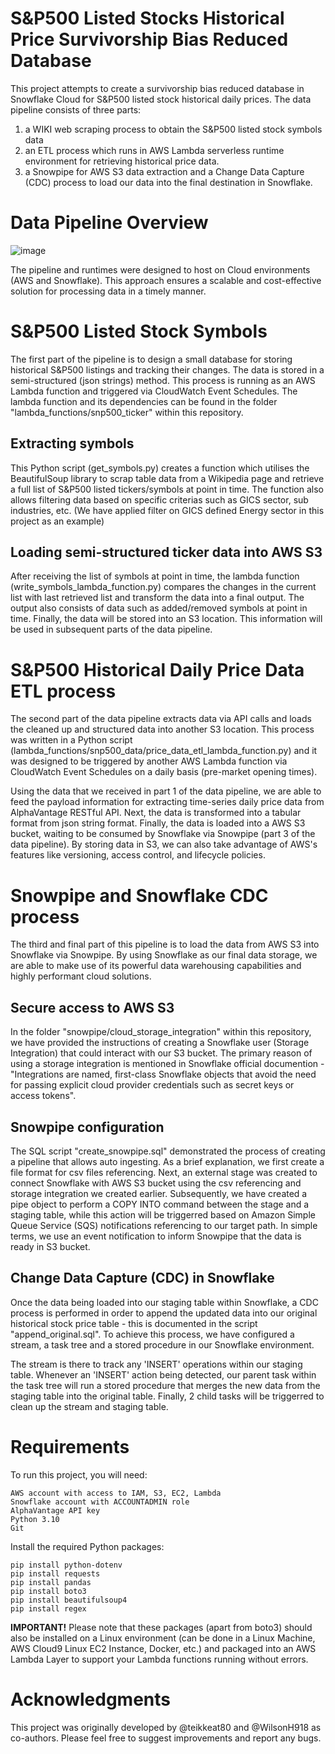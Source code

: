 # S&P500 Listed Stocks Historical Price Survivorship Bias Reduced Database
This project attempts to create a survivorship bias reduced database in Snowflake Cloud for S&P500 listed stock historical daily prices. The data pipeline consists of three parts:

1. a WIKI web scraping process to obtain the S&P500 listed stock symbols data
2. an ETL process which runs in AWS Lambda serverless runtime environment for retrieving historical price data.
3. a Snowpipe for AWS S3 data extraction and a Change Data Capture (CDC) process to load our data into the final destination in Snowflake.

# Data Pipeline Overview
![image](https://user-images.githubusercontent.com/117455557/235351811-d7142884-5295-48de-8960-09c35f3775d7.png)

The pipeline and runtimes were designed to host on Cloud environments (AWS and Snowflake). This approach ensures a scalable and cost-effective solution for processing data in a timely manner.  

# S&P500 Listed Stock Symbols
The first part of the pipeline is to design a small database for storing historical S&P500 listings and tracking their changes. The data is stored in a semi-structured (json strings) method. This process is running as an AWS Lambda function and triggered via CloudWatch Event Schedules. The lambda function and its dependencies can be found in the folder "lambda_functions/snp500_ticker" within this repository.

## Extracting symbols
This Python script (get_symbols.py) creates a function which utilises the BeautifulSoup library to scrap table data from a Wikipedia page and retrieve a full list of S&P500 listed tickers/symbols at point in time. The function also allows filtering data based on specific criterias such as GICS sector, sub industries, etc. (We have applied filter on GICS defined Energy sector in this project as an example)

## Loading semi-structured ticker data into AWS S3
After receiving the list of symbols at point in time, the lambda function (write_symbols_lambda_function.py) compares the changes in the current list with last retrieved list and transform the data into a final output. The output also consists of data such as added/removed symbols at point in time. Finally, the data will be stored into an S3 location. This information will be used in subsequent parts of the data pipeline.

# S&P500 Historical Daily Price Data ETL process
The second part of the data pipeline extracts data via API calls and loads the cleaned up and structured data into another S3 location. This process was written in a Python script (lambda_functions/snp500_data/price_data_etl_lambda_function.py) and it was designed to be triggered by another AWS Lambda function via CloudWatch Event Schedules on a daily basis (pre-market opening times).

Using the data that we received in part 1 of the data pipeline, we are able to feed the payload information for extracting time-series daily price data from AlphaVantage RESTful API. Next, the data is transformed into a tabular format from json string format. Finally, the data is loaded into a AWS S3 bucket, waiting to be consumed by Snowflake via Snowpipe (part 3 of the data pipeline). By storing data in S3, we can also take advantage of AWS's features like versioning, access control, and lifecycle policies.

# Snowpipe and Snowflake CDC process
The third and final part of this pipeline is to load the data from AWS S3 into Snowflake via Snowpipe. By using Snowflake as our final data storage, we are able to make use of its powerful data warehousing capabilities and highly performant cloud solutions.

## Secure access to AWS S3
In the folder "snowpipe/cloud_storage_integration" within this repository, we have provided the instructions of creating a Snowflake user (Storage Integration) that could interact with our S3 bucket. The primary reason of using a storage integration is mentioned in Snowflake official documention - "Integrations are named, first-class Snowflake objects that avoid the need for passing explicit cloud provider credentials such as secret keys or access tokens".

## Snowpipe configuration
The SQL script "create_snowpipe.sql" demonstrated the process of creating a pipeline that allows auto ingesting. As a brief explanation, we first create a file format for csv files referencing. Next, an external stage was created to connect Snowflake with AWS S3 bucket using the csv referencing and storage integration we created earlier. Subsequently, we have created a pipe object to perform a COPY INTO command between the stage and a staging table, while this action will be triggerred based on Amazon Simple Queue Service (SQS) notifications referencing to our target path. In simple terms, we use an event notification to inform Snowpipe that the data is ready in S3 bucket.

## Change Data Capture (CDC) in Snowflake
Once the data being loaded into our staging table within Snowflake, a CDC process is performed in order to append the updated data into our original historical stock price table - this is documented in the script "append_original.sql". To achieve this process, we have configured a stream, a task tree and a stored procedure in our Snowflake environment. 

The stream is there to track any 'INSERT' operations within our staging table. Whenever an 'INSERT' action being detected, our parent task within the task tree will run a stored procedure that merges the new data from the staging table into the original table. Finally, 2 child tasks will be triggerred to clean up the stream and staging table.

# Requirements  
To run this project, you will need:

    AWS account with access to IAM, S3, EC2, Lambda
    Snowflake account with ACCOUNTADMIN role
    AlphaVantage API key
    Python 3.10
    Git

Install the required Python packages:

    pip install python-dotenv
    pip install requests
    pip install pandas
    pip install boto3
    pip install beautifulsoup4
    pip install regex

**IMPORTANT!**
Please note that these packages (apart from boto3) should also be installed on a Linux environment (can be done in a Linux Machine, AWS Cloud9 Linux EC2 Instance, Docker, etc.) and packaged into an AWS Lambda Layer to support your Lambda functions running without errors.
    
# Acknowledgments  
This project was originally developed by @teikkeat80 and @WilsonH918 as co-authors. Please feel free to suggest improvements and report any bugs.
